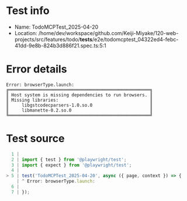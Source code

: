 # Test info

- Name: TodoMCPTest_2025-04-20
- Location: /home/dev/workspace/github.com/Keiji-Miyake/120-web-projects/src/features/todo/__tests__/e2e/todomcptest_04322ed4-febc-41dd-9e8b-824b3d886f21.spec.ts:5:1

# Error details

```
Error: browserType.launch: 
╔══════════════════════════════════════════════════════╗
║ Host system is missing dependencies to run browsers. ║
║ Missing libraries:                                   ║
║     libgstcodecparsers-1.0.so.0                      ║
║     libmanette-0.2.so.0                              ║
╚══════════════════════════════════════════════════════╝
```

# Test source

```ts
  1 |
  2 | import { test } from '@playwright/test';
  3 | import { expect } from '@playwright/test';
  4 |
> 5 | test('TodoMCPTest_2025-04-20', async ({ page, context }) => {
    | ^ Error: browserType.launch: 
  6 |   
  7 | });
```